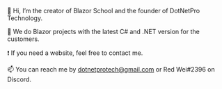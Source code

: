 👋 Hi, I’m the creator of Blazor School and the founder of DotNetPro Technology.

👀 We do Blazor projects with the latest C# and .NET version for the customers.

:exclamation: If you need a website, feel free to contact me.

📫 You can reach me by dotnetprotech@gmail.com or Red Wei#2396 on Discord.

